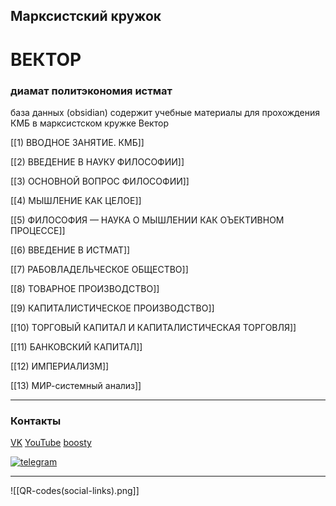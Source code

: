 ## Марксистский кружок

# ВЕКТОР 

### диамат политэкономия истмат

база данных (obsidian) содержит учебные материалы для прохождения КМБ в марксистском кружке Вектор

[[1) ВВОДНОЕ ЗАНЯТИЕ. КМБ]]

[[2) ВВЕДЕНИЕ В НАУКУ ФИЛОСОФИИ]]

[[3) ОСНОВНОЙ ВОПРОС ФИЛОСОФИИ]]

[[4) МЫШЛЕНИЕ КАК ЦЕЛОЕ]]

[[5) ФИЛОСОФИЯ — НАУКА О МЫШЛЕНИИ КАК ОЪЕКТИВНОМ ПРОЦЕССЕ]]

[[6) ВВЕДЕНИЕ В ИСТМАТ]]

[[7) РАБОВЛАДЕЛЬЧЕСКОЕ ОБЩЕСТВО]]

[[8) ТОВАРНОЕ ПРОИЗВОДСТВО]]

[[9) КАПИТАЛИСТИЧЕСКОЕ ПРОИЗВОДСТВО]]

[[10) ТОРГОВЫЙ КАПИТАЛ И КАПИТАЛИСТИЧЕСКАЯ ТОРГОВЛЯ]]

[[11) БАНКОВСКИЙ КАПИТАЛ]]

[[12) ИМПЕРИАЛИЗМ]]

[[13) МИР-системный анализ]]

---
### Контакты

[VK](https://vk.com/redvector)
[YouTube](https://www.youtube.com/c/ВЕКТОР_КРАСНЫЙ)
[boosty](https://boosty.to/redvector)

[![telegram](https://img.shields.io/badge/-telegram-<COLOR>?style=plastic&logo=telegram)](https://t.me/vector_comrade)

---
![[QR-codes(social-links).png]]